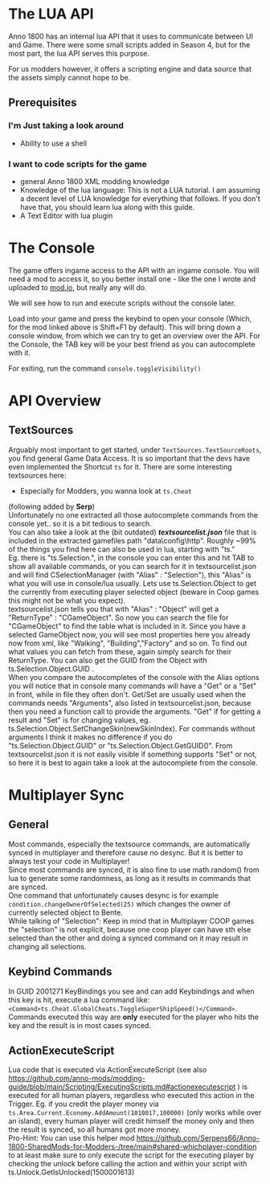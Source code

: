 # The LUA API 

Anno 1800 has an internal lua API that it uses to communicate between UI and Game. There were some small scripts added in Season 4, but for the most part, the lua API serves this purpose. 

For us modders however, it offers a scripting engine and data source that the assets simply cannot hope to be. 

## Prerequisites 

### I'm Just taking a look around
- Ability to use a shell
### I want to code scripts for the game
- general Anno 1800 XML modding knowledge
- Knowledge of the lua language: This is not a LUA tutorial. I am assuming a decent level of LUA knowledge for everything that follows. If you don't have that, you should learn lua along with this guide.
- A Text Editor with lua plugin

# The Console

The game offers ingame access to the API with an ingame console. You will need a mod to access it, so you better install one - like the one I wrote and uploaded to [mod.io](https://mod.io/g/anno-1800/m/console), but really any will do. 

We will see how to run and execute scripts without the console later. 

Load into your game and press the keybind to open your console (Which, for the mod linked above is Shift+F1 by default). This will
bring down a console window, from which we can try to get an overview over the API. For the Console, the TAB key will be your best friend as you can autocomplete with it. 

For exiting, run the command `console.toggleVisibility()`  

# API Overview

## TextSources

Arguably most important to get started, under `TextSources.TextSourceRoots`, you find general Game Data Access. It is so important that the devs have even implemented the Shortcut `ts` for it. There are some interesting textsources here:

- Especially for Modders, you wanna look at `ts.Cheat`


(following added by **Serp**)<br>
Unfortunately no one extracted all those autocomplete commands from the console yet.. so it is a bit tedious to search.<br>
You can also take a look at the (bit outdated) **_textsourcelist.json_** file that is included in the extracted gamefiles path "data\config\http". Roughly ~99% of the things you find here can also be used in lua, starting with "ts."<br>
Eg. there is "ts.Selection.", in the console you can enter this and hit TAB to show all available commands, or you can search for it in textsourcelist.json and will find CSelectionManager (with "Alias" : "Selection"), this "Alias" is what you will use in console/lua usually. Lets use ts.Selection.Object to get the currently from executing player selected object (beware in Coop games this might not be what you expect).<br>
textsourcelist.json tells you that with "Alias" : "Object" will get a "ReturnType" : "CGameObject". So now you can search the file for "CGameObject" to find the table what is included in it. Since you have a selected GameObject now, you will see most  properties here you already now from xml, like "Walking", "Building","Factory" and so on. To find out what values you can fetch from these, again simply search for their ReturnType. You can also get the GUID from the Object with ts.Selection.Object.GUID .<br>
When you compare the autocompletes of the console with the Alias options you will notice that in console many commands will have a "Get" or a "Set" in front, while in file they often don't. Get/Set are usually used when the commands needs "Arguments", also listed in textsourcelist.json, because then you need a function call to provide the arguments. "Get" if for getting a result and "Set" is for changing values, eg. ts.Selection.Object.SetChangeSkin(newSkinIndex). For commands without arguments I think it makes no difference if you do "ts.Selection.Object.GUID" or "ts.Selection.Object.GetGUID()". From textsourcelist.json it is not easily visible if something supports "Set" or not, so here it is best to again take a look at the autocomplete from the console.

# Multiplayer Sync

## General
Most commands, especially the textsource commands, are automatically synced in multiplayer and therefore cause no desync. But it is better to always test your code in Multiplayer!<br>
Since most commands are synced, it is also fine to use math.random() from lua to generate some randomness, as long as it results in commands that are synced.<br>
One command that unfortunately causes desync is for example `condition.changeOwnerOfSelected(25)` which changes the owner of currently selected object to Bente.<br>
While talking of "Selection": Keep in mind that in Multiplayer COOP games the "selection" is not explicit, because one coop player can have sth else selected than the other and doing a synced command on it may result in changing all selections.


## Keybind Commands
In GUID 2001271 KeyBindings you see and can add Keybindings and when this key is hit, execute a lua command like: `<Command>ts.Cheat.GlobalCheats.ToggleSuperShipSpeed()</Command>`.<br>
Commands executed this way are **only** executed for the player who hits the key and the result is in most cases synced.

## ActionExecuteScript
Lua code that is executed via ActionExecuteScript (see also https://github.com/anno-mods/modding-guide/blob/main/Scripting/ExecutingScripts.md#actionexecutescript ) is executed for all human players, regardless who executed this action in the Trigger. Eg. if you credit the player money via `ts.Area.Current.Economy.AddAmount(1010017,100000)` (only works while over an island), every human player will credit himself the money only and then the result is synced, so all humans got more money.<br>
Pro-Hint: You can use this helper mod https://github.com/Serpens66/Anno-1800-SharedMods-for-Modders-/tree/main#shared-whichplayer-condition to at least make sure to only execute the script for the executing player by checking the unlock before calling the action and within your script with ts.Unlock.GetIsUnlocked(1500001613)
